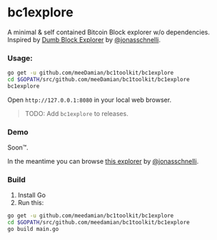 bc1explore
=======

A minimal & self contained Bitcoin Block explorer w/o dependencies. Inspired by [Dumb Block Explorer] by [@jonasschnelli].    

[Dumb Block Explorer]: https://github.com/jonasschnelli/dumb-block-explorer
[@jonasschnelli]: https://github.com/jonasschnelli

### Usage:

```bash
go get -u github.com/meeDamian/bc1toolkit/bc1explore
cd $GOPATH/src/github.com/meeDamian/bc1toolkit/bc1explore
bc1explore
```

Open `http://127.0.0.1:8080` in your local web browser.

> TODO: Add `bc1explore` to releases.

### Demo

Soon™.

In the meantime you can browse [this explorer] by [@jonasschnelli]. 

[this explorer]: https://bitcointools.jonasschnelli.ch

### Build

1. Install Go
2. Run this:

```bash
go get -u github.com/meedamian/bc1toolkit/bc1explore
cd $GOPATH/src/github.com/meedamian/bc1toolkit/bc1explore
go build main.go
```

[@jonasschnelli]: https://github.com/jonasschnelli
